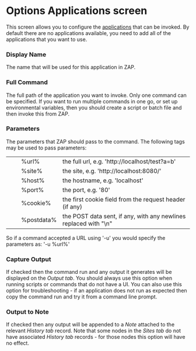 # Options Applications screen #

This screen allows you to configure the [applications][] that can be invoked.
By default there are no applications available, you need to add all of the applications that you want to use.

### Display Name ###

The name that will be used for this application in ZAP.


### Full Command ###

The full path of the application you want to invoke.
Only one command can be specified. If you want to run multiple commands in one go, or set up environmental variables, then you should create a script or batch file and then invoke this from ZAP.

### Parameters ###

The parameters that ZAP should pass to the command.
The following tags may be used to pass parameters:

<table> 
 <tbody>
  <tr> 
   <td>&nbsp;&nbsp;&nbsp;&nbsp;</td> 
   <td>%url%</td> 
   <td>the full url, e.g. 'http://localhost/test?a=b'</td> 
  </tr> 
  <tr> 
   <td>&nbsp;&nbsp;&nbsp;&nbsp;</td> 
   <td>%site%</td> 
   <td>the site, e.g. 'http://localhost:8080/'</td> 
  </tr> 
  <tr> 
   <td>&nbsp;&nbsp;&nbsp;&nbsp;</td> 
   <td>%host%</td> 
   <td>the hostname, e.g. 'localhost'</td> 
  </tr> 
  <tr> 
   <td>&nbsp;&nbsp;&nbsp;&nbsp;</td> 
   <td>%port%</td> 
   <td>the port, e.g. '80'</td> 
  </tr> 
  <tr> 
   <td>&nbsp;&nbsp;&nbsp;&nbsp;</td> 
   <td>%cookie%</td> 
   <td>the first cookie field from the request header (if any)</td> 
  </tr> 
  <tr> 
   <td>&nbsp;&nbsp;&nbsp;&nbsp;</td> 
   <td>%postdata%</td> 
   <td>the POST data sent, if any, with any newlines replaced with &quot;\n&quot;</td> 
  </tr> 
 </tbody>
</table>

So if a command accepted a URL using '-u' you would specify the parameters as: '-u %url%'

### Capture Output ###

If checked then the command run and any output it generates will be displayed on the *Output tab*.
You should always use this option when running scripts or commands that do not have a UI.
You can also use this option for troubleshooting - if an application does not run as expected then copy the command run and try it from a command line prompt.

### Output to Note ###

If checked then any output will be appended to a *Note* attached to the relevant *History tab* record.
Note that some nodes in the *Sites tab* do not have associated *History tab* records - for those nodes this option will have no effect.


[applications]: HelpAddonsInvokeConcepts